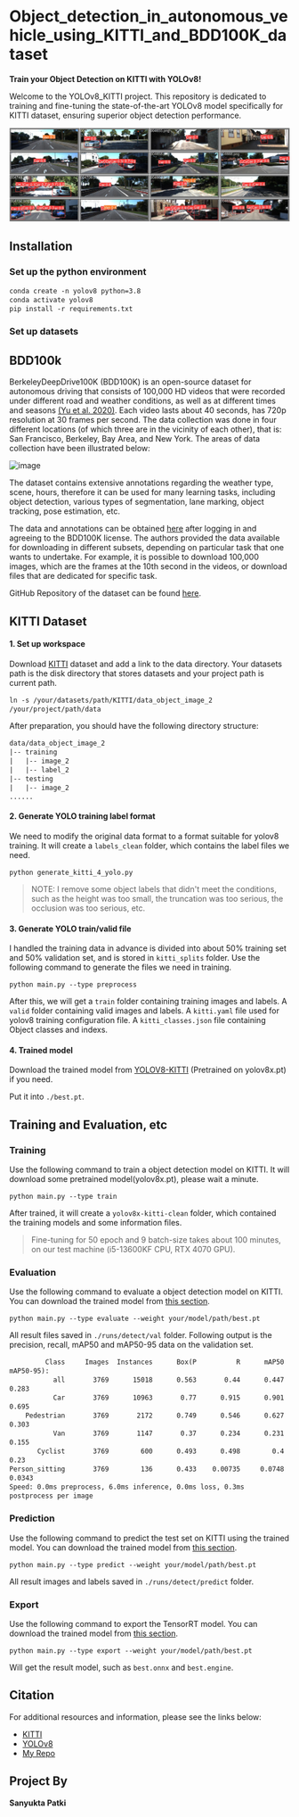 # Object_detection_in_autonomous_vehicle_using_KITTI_and_BDD100K_dataset


**Train your Object Detection on KITTI with YOLOv8!**

Welcome to the YOLOv8_KITTI project. This repository is dedicated to training and fine-tuning the state-of-the-art YOLOv8 model specifically for KITTI dataset, ensuring superior object detection performance.

![](./img/result.jpg)

## Installation

### Set up the python environment

```
conda create -n yolov8 python=3.8
conda activate yolov8
pip install -r requirements.txt
```

### Set up datasets

## BDD100k

BerkeleyDeepDrive100K (BDD100K) is an open-source dataset for autonomous driving that consists of 100,000 HD videos that were recorded under different road and weather conditions, as well as at different times and seasons [(Yu et al. 2020)](https://openaccess.thecvf.com/content_CVPR_2020/papers/Yu_BDD100K_A_Diverse_Driving_Dataset_for_Heterogeneous_Multitask_Learning_CVPR_2020_paper.pdf). Each video lasts about 40 seconds, has 720p resolution at 30 frames per second. 
The data collection was done in four different locations (of which three are in the vicinity of each other), that is: 
San Francisco, Berkeley, Bay Area, and New York. The areas of data collection have been illustrated below: 

![image](https://user-images.githubusercontent.com/96207926/207092396-b36e2462-9996-4fab-8168-5794445d5572.png)

The dataset contains extensive annotations regarding the weather type, scene, hours, therefore it can be used for many learning tasks, including object detection, various types of segmentation, lane marking, object tracking, pose estimation, etc.

The data and annotations can be obtained [here](https://bdd-data.berkeley.edu/) after logging in and agreeing to the BDD100K license. 
The authors provided the data available for downloading in different subsets, depending on particular task that one wants to undertake.
For example, it is possible to download 100,000 images, which are the frames at the 10th second in the videos, or download files that are dedicated for specific task.

GitHub Repository of the dataset can be found [here](https://github.com/bdd100k/bdd100k).

## KITTI Dataset

#### 1. Set up workspace
Download [KITTI](https://www.cvlibs.net/datasets/kitti/eval_object.php?obj_benchmark=3d) dataset and add a link to the data directory. Your datasets path is the disk directory that stores datasets and your project path is current path.
```
ln -s /your/datasets/path/KITTI/data_object_image_2 /your/project/path/data
```

After preparation, you should have the following directory structure: 
```
data/data_object_image_2
|-- training
|   |-- image_2
|   |-- label_2
|-- testing
|   |-- image_2
......
```
   
#### 2. Generate YOLO training label format
We need to modify the original data format to a format suitable for yolov8 training. It will create a `labels_clean` folder, which contains the label files we need.
```
python generate_kitti_4_yolo.py
```
>NOTE: I remove some object labels that didn't meet the conditions, such as the height was too small, the truncation was too serious, the occlusion was too serious, etc.


#### 3. Generate YOLO train/valid file
I handled the training data in advance is divided into about 50% training set and 50% validation set, and is stored in `kitti_splits` folder. Use the following command to generate the files we need in training.
```
python main.py --type preprocess
```
After this, we will get a `train` folder containing training images and labels. A `valid` folder containing valid images and labels. A `kitti.yaml` file used for yolov8 training configuration file. A `kitti_classes.json` file containing Object classes and indexs.

#### 4. Trained model

Download the trained model from [YOLOV8-KITTI](https://pan.baidu.com/s/1JcBUJ1wX43EOcV1ZtJa5eQ?pwd=7wq1) (Pretrained on yolov8x.pt) if you need.

Put it into `./best.pt`.

## Training and Evaluation, etc

### Training
Use the following command to train a object detection model on KITTI. It will download some pretrained model(yolov8x.pt), please wait a minute.
```
python main.py --type train
```
After trained, it will create a `yolov8x-kitti-clean` folder, which contained the training models and some information files.
>Fine-tuning for 50 epoch and 9 batch-size takes about 100 minutes, on our test machine (i5-13600KF CPU, RTX 4070 GPU).



### Evaluation
Use the following command to evaluate a object detection model on KITTI. You can download the trained model from [this section](#4-trained-model).
```
python main.py --type evaluate --weight your/model/path/best.pt
```

All result files saved in `./runs/detect/val` folder. Following output is the precision, recall, mAP50 and mAP50-95 data on the validation set.
```
         Class     Images  Instances      Box(P          R      mAP50  mAP50-95):
           all       3769      15018      0.563       0.44      0.447      0.283
           Car       3769      10963       0.77      0.915      0.901      0.695
    Pedestrian       3769       2172      0.749      0.546      0.627      0.303
           Van       3769       1147       0.37      0.234      0.231      0.155
       Cyclist       3769        600      0.493      0.498        0.4       0.23
Person_sitting       3769        136      0.433    0.00735     0.0748     0.0343
Speed: 0.0ms preprocess, 6.0ms inference, 0.0ms loss, 0.3ms postprocess per image
```

### Prediction
Use the following command to predict the test set on KITTI using the trained model. You can download the trained model from [this section](#4-trained-model).

```
python main.py --type predict --weight your/model/path/best.pt
```
All result images and labels saved in `./runs/detect/predict` folder.

### Export
Use the following command to export the TensorRT model. You can download the trained model from [this section](#4-trained-model).

```
python main.py --type export --weight your/model/path/best.pt
```
Will get the result model, such as `best.onnx` and `best.engine`.

## Citation

For additional resources and information, please see the links below:
- [KITTI](https://www.cvlibs.net/datasets/kitti/eval_object.php?obj_benchmark=3d)
- [YOLOv8](https://docs.ultralytics.com/zh/)
- [My Repo](https://github.com/command-z-z/YOLOv8-for-KITTI-Benchmark)

## Project By 

**Sanyukta Patki**

